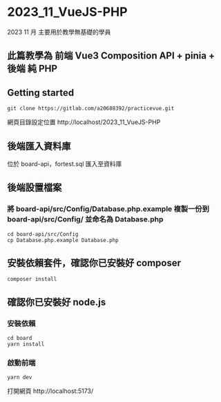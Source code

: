 # 2023_11_VueJS-PHP
2023 11 月 主要用於教學無基礎的學員

## 此篇教學為 前端 Vue3 Composition API + pinia + 後端 純 PHP

## Getting started
```bash=
git clone https://gitlab.com/a20688392/practicevue.git
```
網頁目錄設定位置
http://localhost/2023_11_VueJS-PHP


## 後端匯入資料庫
位於 board-api，fortest.sql 匯入至資料庫

## 後端設置檔案
### 將 board-api/src/Config/Database.php.example 複製一份到  board-api/src/Config/ 並命名為 Database.php
```bash=
cd board-api/src/Config
cp Database.php.example Database.php
```
## 安裝依賴套件，確認你已安裝好 composer
```bash=
composer install
``` 

## 確認你已安裝好 node.js 

### 安裝依賴
```bash=
cd board
yarn install
```
### 啟動前端
```bash=
yarn dev
```
打開網頁
http://localhost:5173/